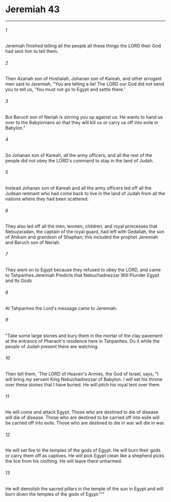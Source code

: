 # Jeremiah 43
***



###### 1 
Jeremiah finished telling all the people all these things the LORD their God had sent him to tell them. 

###### 2 
Then Azariah son of Hoshaiah, Johanan son of Kareah, and other arrogant men said to Jeremiah, "You are telling a lie! The LORD our God did not send you to tell us, 'You must not go to Egypt and settle there.' 

###### 3 
But Baruch son of Neriah is stirring you up against us. He wants to hand us over to the Babylonians so that they will kill us or carry us off into exile in Babylon." 

###### 4 
So Johanan son of Kareah, all the army officers, and all the rest of the people did not obey the LORD's command to stay in the land of Judah. 

###### 5 
Instead Johanan son of Kareah and all the army officers led off all the Judean remnant who had come back to live in the land of Judah from all the nations where they had been scattered. 

###### 6 
They also led off all the men, women, children, and royal princesses that Nebuzaradan, the captain of the royal guard, had left with Gedaliah, the son of Ahikam and grandson of Shaphan; this included the prophet Jeremiah and Baruch son of Neriah. 

###### 7 
They went on to Egypt because they refused to obey the LORD, and came to Tahpanhes.Jeremiah Predicts that Nebuchadnezzar Will Plunder Egypt and Its Gods 

###### 8 
At Tahpanhes the Lord's message came to Jeremiah: 

###### 9 
"Take some large stones and bury them in the mortar of the clay pavement at the entrance of Pharaoh's residence here in Tahpanhes. Do it while the people of Judah present there are watching. 

###### 10 
Then tell them, 'The LORD of Heaven's Armies, the God of Israel, says, "I will bring my servant King Nebuchadnezzar of Babylon. I will set his throne over these stones that I have buried. He will pitch his royal tent over them. 

###### 11 
He will come and attack Egypt. Those who are destined to die of disease will die of disease. Those who are destined to be carried off into exile will be carried off into exile. Those who are destined to die in war will die in war. 

###### 12 
He will set fire to the temples of the gods of Egypt. He will burn their gods or carry them off as captives. He will pick Egypt clean like a shepherd picks the lice from his clothing. He will leave there unharmed. 

###### 13 
He will demolish the sacred pillars in the temple of the sun in Egypt and will burn down the temples of the gods of Egypt."'"
